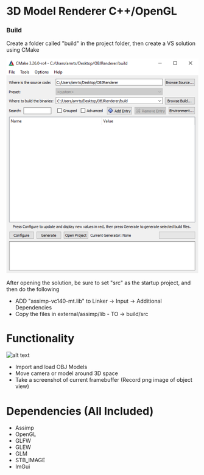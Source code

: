# 3D Model Renderer C++/OpenGL

### Build

Create a folder called "build" in the project folder, then create a VS solution using CMake

![alt text](https://github.com/amrtsg/model-renderer/blob/master/screenshots/githubpics/cmake.png?raw=true)

After opening the solution, be sure to set "src" as the startup project, and then do the following

 - ADD "assimp-vc140-mt.lib" to Linker -> Input -> Additional Dependencies
 - Copy the files in external/assimp/lib  - TO -> build/src

# Functionality

![alt text](https://github.com/amrtsg/model-renderer/blob/master/screenshots/githubpics/showcase.gif?raw=true)

- Import and load OBJ Models
- Move camera or model around 3D space
- Take a screenshot of current framebuffer (Record png image of object view)

# Dependencies (All Included)

 - Assimp
 - OpenGL
 - GLFW
 - GLEW
 - GLM
 - STB_IMAGE
 - ImGui
